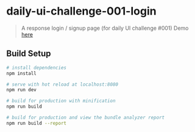 # daily-ui-challenge-001-login

> A response login / signup page (for daily UI challenge #001)
> Demo [here](https://daily-ui-challenge-001.firebaseapp.com/)

## Build Setup

``` bash
# install dependencies
npm install

# serve with hot reload at localhost:8080
npm run dev

# build for production with minification
npm run build

# build for production and view the bundle analyzer report
npm run build --report
```
